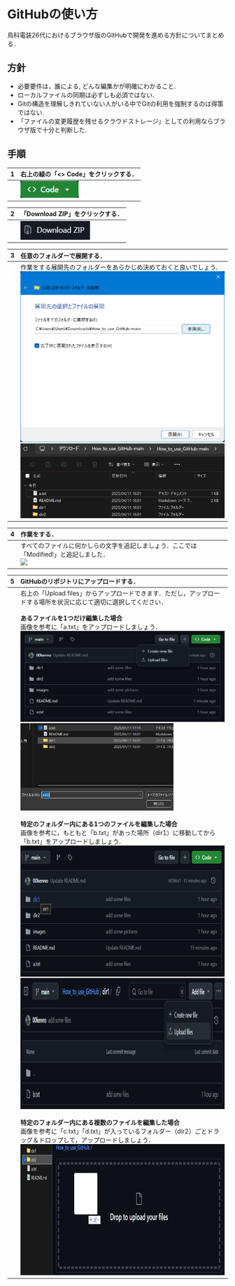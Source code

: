 # GitHubの使い方
鳥科電装26代におけるブラウザ版のGitHubで開発を進める方針についてまとめる．

## 方針
- 必要要件は，誰による, どんな編集かが明確にわかること. 
- ローカルファイルの同期は必ずしも必須ではない. 
- Gitの構造を理解しきれていない人がいる中でGitの利用を強制するのは得策ではない. 
- 「ファイルの変更履歴を残せるクラウドストレージ」としての利用ならブラウザ版で十分と判断した. 

## 手順
|1|右上の緑の「\<\> Code」をクリックする．|  
|---|:---|
||<img src="images/code_button.png">|

|2|「Download ZIP」をクリックする．|
|---|:---|
||<img src="images/download_zip_button.png">|

|3|任意のフォルダーで展開する．|
|---|:---|
||作業をする展開先のフォルダーをあらかじめ決めておくと良いでしょう．<br><img src="images/unzipping.png" width="500px"><br><img src="images/unzipped.png" width="500px">|

|4|作業をする．|
|---|:---|
||すべてのファイルに何かしらの文字を追記しましょう．ここでは「Modified!」と追記しました．<br><img src="images/modifing_txt_file">|

|5|GitHubのリポジトリにアップロードする．|
|---|:---|
||右上の「Upload files」からアップロードできます．ただし，アップロードする場所を状況に応じて適切に選択してください．<br><br>**あるファイルを1つだけ編集した場合**<br>画像を参考に「a.txt」をアップロードしましょう．<br><img src="images/uploading_one_file.png" width="500px"><img src="images/adding_one_file.png" height="200px"><br><br>**特定のフォルダー内にある1つのファイルを編集した場合**<br>画像を参考に，もともと「b.txt」があった場所（dir1）に移動してから「b.txt」をアップロードしましょう．<br><img src="images/cd_to_dir1.png" height="300px"><img src="images/uploading_one_file_in_dir1.png" height="300px"><br><br>**特定のフォルダー内にある複数のファイルを編集した場合**<br>画像を参考に「c.txt」「d.txt」が入っているフォルダー（dir2）ごとドラッグ＆ドロップして，アップロードしましょう．<br><img src="images/adding_some_files.png" height="300px">|


